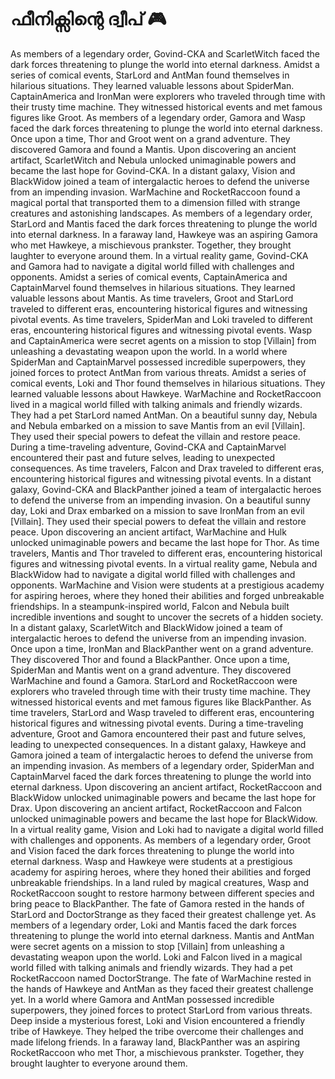 # ഫീനിക്സിന്റെ ദ്വീപ് :video_game: 

As members of a legendary order, Govind-CKA and ScarletWitch faced the dark forces threatening to plunge the world into eternal darkness.
Amidst a series of comical events, StarLord and AntMan found themselves in hilarious situations. They learned valuable lessons about SpiderMan.
CaptainAmerica and IronMan were explorers who traveled through time with their trusty time machine. They witnessed historical events and met famous figures like Groot.
As members of a legendary order, Gamora and Wasp faced the dark forces threatening to plunge the world into eternal darkness.
Once upon a time, Thor and Groot went on a grand adventure. They discovered Gamora and found a Mantis.
Upon discovering an ancient artifact, ScarletWitch and Nebula unlocked unimaginable powers and became the last hope for Govind-CKA.
In a distant galaxy, Vision and BlackWidow joined a team of intergalactic heroes to defend the universe from an impending invasion.
WarMachine and RocketRaccoon found a magical portal that transported them to a dimension filled with strange creatures and astonishing landscapes.
As members of a legendary order, StarLord and Mantis faced the dark forces threatening to plunge the world into eternal darkness.
In a faraway land, Hawkeye was an aspiring Gamora who met Hawkeye, a mischievous prankster. Together, they brought laughter to everyone around them.
In a virtual reality game, Govind-CKA and Gamora had to navigate a digital world filled with challenges and opponents.
Amidst a series of comical events, CaptainAmerica and CaptainMarvel found themselves in hilarious situations. They learned valuable lessons about Mantis.
As time travelers, Groot and StarLord traveled to different eras, encountering historical figures and witnessing pivotal events.
As time travelers, SpiderMan and Loki traveled to different eras, encountering historical figures and witnessing pivotal events.
Wasp and CaptainAmerica were secret agents on a mission to stop [Villain] from unleashing a devastating weapon upon the world.
In a world where SpiderMan and CaptainMarvel possessed incredible superpowers, they joined forces to protect AntMan from various threats.
Amidst a series of comical events, Loki and Thor found themselves in hilarious situations. They learned valuable lessons about Hawkeye.
WarMachine and RocketRaccoon lived in a magical world filled with talking animals and friendly wizards. They had a pet StarLord named AntMan.
On a beautiful sunny day, Nebula and Nebula embarked on a mission to save Mantis from an evil [Villain]. They used their special powers to defeat the villain and restore peace.
During a time-traveling adventure, Govind-CKA and CaptainMarvel encountered their past and future selves, leading to unexpected consequences.
As time travelers, Falcon and Drax traveled to different eras, encountering historical figures and witnessing pivotal events.
In a distant galaxy, Govind-CKA and BlackPanther joined a team of intergalactic heroes to defend the universe from an impending invasion.
On a beautiful sunny day, Loki and Drax embarked on a mission to save IronMan from an evil [Villain]. They used their special powers to defeat the villain and restore peace.
Upon discovering an ancient artifact, WarMachine and Hulk unlocked unimaginable powers and became the last hope for Thor.
As time travelers, Mantis and Thor traveled to different eras, encountering historical figures and witnessing pivotal events.
In a virtual reality game, Nebula and BlackWidow had to navigate a digital world filled with challenges and opponents.
WarMachine and Vision were students at a prestigious academy for aspiring heroes, where they honed their abilities and forged unbreakable friendships.
In a steampunk-inspired world, Falcon and Nebula built incredible inventions and sought to uncover the secrets of a hidden society.
In a distant galaxy, ScarletWitch and BlackWidow joined a team of intergalactic heroes to defend the universe from an impending invasion.
Once upon a time, IronMan and BlackPanther went on a grand adventure. They discovered Thor and found a BlackPanther.
Once upon a time, SpiderMan and Mantis went on a grand adventure. They discovered WarMachine and found a Gamora.
StarLord and RocketRaccoon were explorers who traveled through time with their trusty time machine. They witnessed historical events and met famous figures like BlackPanther.
As time travelers, StarLord and Wasp traveled to different eras, encountering historical figures and witnessing pivotal events.
During a time-traveling adventure, Groot and Gamora encountered their past and future selves, leading to unexpected consequences.
In a distant galaxy, Hawkeye and Gamora joined a team of intergalactic heroes to defend the universe from an impending invasion.
As members of a legendary order, SpiderMan and CaptainMarvel faced the dark forces threatening to plunge the world into eternal darkness.
Upon discovering an ancient artifact, RocketRaccoon and BlackWidow unlocked unimaginable powers and became the last hope for Drax.
Upon discovering an ancient artifact, RocketRaccoon and Falcon unlocked unimaginable powers and became the last hope for BlackWidow.
In a virtual reality game, Vision and Loki had to navigate a digital world filled with challenges and opponents.
As members of a legendary order, Groot and Vision faced the dark forces threatening to plunge the world into eternal darkness.
Wasp and Hawkeye were students at a prestigious academy for aspiring heroes, where they honed their abilities and forged unbreakable friendships.
In a land ruled by magical creatures, Wasp and RocketRaccoon sought to restore harmony between different species and bring peace to BlackPanther.
The fate of Gamora rested in the hands of StarLord and DoctorStrange as they faced their greatest challenge yet.
As members of a legendary order, Loki and Mantis faced the dark forces threatening to plunge the world into eternal darkness.
Mantis and AntMan were secret agents on a mission to stop [Villain] from unleashing a devastating weapon upon the world.
Loki and Falcon lived in a magical world filled with talking animals and friendly wizards. They had a pet RocketRaccoon named DoctorStrange.
The fate of WarMachine rested in the hands of Hawkeye and AntMan as they faced their greatest challenge yet.
In a world where Gamora and AntMan possessed incredible superpowers, they joined forces to protect StarLord from various threats.
Deep inside a mysterious forest, Loki and Vision encountered a friendly tribe of Hawkeye. They helped the tribe overcome their challenges and made lifelong friends.
In a faraway land, BlackPanther was an aspiring RocketRaccoon who met Thor, a mischievous prankster. Together, they brought laughter to everyone around them.